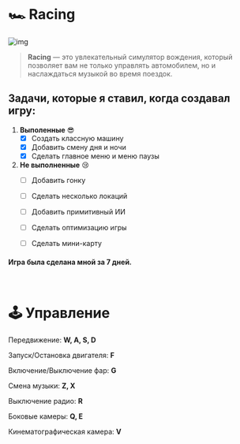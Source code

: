 # 🏎️ Racing

![img](https://i.imgur.com/FoKBWjT.png)

> **Racing** — это увлекательный симулятор вождения, который позволяет вам не только управлять автомобилем, но и наслаждаться музыкой во время поездок.

## Задачи, которые я ставил, когда создавал игру:

1. **Выполенные** 😎
    - [x] Создать классную машину
    - [x] Добавить смену дня и ночи
    - [x] Сделать главное меню и меню паузы

2. **Не выполненные** 😢
    - [ ] Добавить гонку
    - [ ] Сделать несколько локаций
    - [ ] Добавить примитивный ИИ
    - [ ] Сделать оптимизацию игры
    - [ ] Сделать мини-карту


#### Игра была сделана мной за 7 дней.

<br>

# 🕹️ Управление

Передвижение: **W, A, S, D**

Запуск/Остановка двигателя: **F**

Включение/Выключение фар: **G**

Смена музыки: **Z, X**

Выключение радио: **R**

Боковые камеры: **Q, E**

Кинематографическая камера: **V**

<br>
